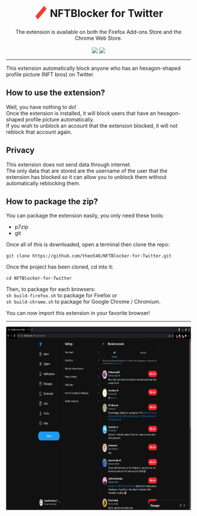 <h1 align="center">
    <sub>
        <img src="NFTBlocker.webp" height="38" width="38">
    </sub>
    NFTBlocker for Twitter
</h1>

<p align="center">
The extension is available on both the Firefox Add-ons Store and the Chrome Web Store.
<br>
<br>
<a href="https://addons.mozilla.org/fr/firefox/addon/nftblocker-for-twitter/"><img src="https://addons.cdn.mozilla.net/static/img/addons-buttons/AMO-button_1.png"></a>
<a href="https://chrome.google.com/webstore/detail/nftblocker-for-twitter/maafcaodamkhklcfpdgmadkdecaihinp"><img src="https://storage.googleapis.com/web-dev-uploads/image/WlD8wC6g8khYWPJUsQceQkhXSlv1/UV4C4ybeBTsZt43U4xis.png"></a>
</p>

***

This extension automatically block anyone who has an hexagon-shaped profile picture (NFT bros) on Twitter.

## How to use the extension?
Well, you have nothing to do!  
Once the extension is installed, it will block users that have an hexagon-shaped profile picture automatically.  
If you wish to unblock an account that the extension blocked, it will not reblock that account again.

## Privacy
This extension does not send data through internet.  
The only data that are stored are the username of the user that the extension has blocked so it can allow you to unblock them without automatically reblocking them.

## How to package the zip?
You can package the extension easily, you only need these tools:
 - p7zip
 - git

Once all of this is downloaded, open a terminal then clone the repo:
```
git clone https://github.com/theo546/NFTBlocker-for-Twitter.git
```

Once the project has been cloned, cd into it:
```
cd NFTBlocker-for-Twitter
```

Then, to package for each browsers:  
`sh build-firefox.sh` to package for Firefox or  
`sh build-chrome.sh` to package for Google Chrome / Chromium.

You can now import this extension in your favorite browser!

***

<p align="center">
<img src="screenshots/screenshot1.webp" height="500">
</p>